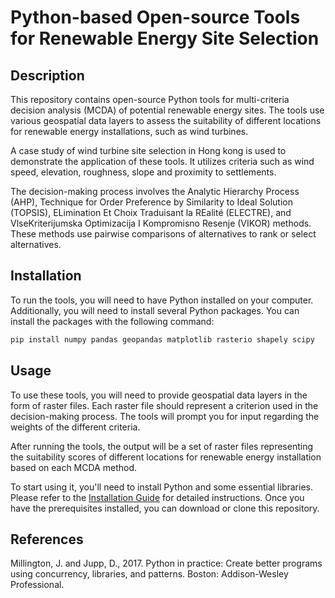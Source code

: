 # Python-based Open-source Tools for Renewable Energy Site Selection

## Description
This repository contains open-source Python tools for multi-criteria decision analysis (MCDA) of potential renewable energy sites. The tools use various geospatial data layers to assess the suitability of different locations for renewable energy installations, such as wind turbines. 

A case study of wind turbine site selection in Hong kong is used to demonstrate the application of these tools. It utilizes criteria such as wind speed, elevation, roughness, slope and proximity to settlements.

The decision-making process involves the Analytic Hierarchy Process (AHP), Technique for Order Preference by Similarity to Ideal Solution (TOPSIS), ELimination Et Choix Traduisant la REalité (ELECTRE), and VlseKriterijumska Optimizacija I Kompromisno Resenje (VIKOR) methods. These methods use pairwise comparisons of alternatives to rank or select alternatives. 

## Installation
To run the tools, you will need to have Python installed on your computer. Additionally, you will need to install several Python packages. You can install the packages with the following command:

```python
pip install numpy pandas geopandas matplotlib rasterio shapely scipy
```

## Usage

To use these tools, you will need to provide geospatial data layers in the form of raster files. Each raster file should represent a criterion used in the decision-making process. The tools will prompt you for input regarding the weights of the different criteria.

After running the tools, the output will be a set of raster files representing the suitability scores of different locations for renewable energy installation based on each MCDA method.


To start using it, you'll need to install Python and some essential libraries. Please refer to the [Installation Guide](#) for detailed instructions. Once you have the prerequisites installed, you can download or clone this repository.

## References

Millington, J. and Jupp, D., 2017. Python in practice: Create better programs using concurrency, libraries, and patterns. Boston: Addison-Wesley Professional.
